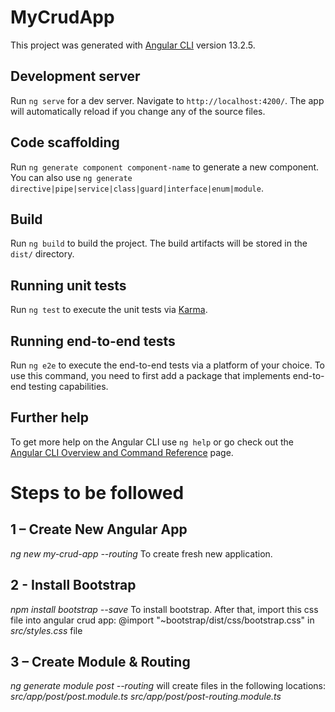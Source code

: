 # MyCrudApp

This project was generated with [Angular CLI](https://github.com/angular/angular-cli) version 13.2.5.

## Development server

Run `ng serve` for a dev server. Navigate to `http://localhost:4200/`. The app will automatically reload if you change any of the source files.

## Code scaffolding

Run `ng generate component component-name` to generate a new component. You can also use `ng generate directive|pipe|service|class|guard|interface|enum|module`.

## Build

Run `ng build` to build the project. The build artifacts will be stored in the `dist/` directory.

## Running unit tests

Run `ng test` to execute the unit tests via [Karma](https://karma-runner.github.io).

## Running end-to-end tests

Run `ng e2e` to execute the end-to-end tests via a platform of your choice. To use this command, you need to first add a package that implements end-to-end testing capabilities.

## Further help

To get more help on the Angular CLI use `ng help` or go check out the [Angular CLI Overview and Command Reference](https://angular.io/cli) page.

# Steps to be followed

## 1 – Create New Angular App
  *ng new my-crud-app --routing* To create fresh new application.
## 2 - Install Bootstrap
  *npm install bootstrap --save*  To install bootstrap. After that, import this css file into angular crud app: @import "~bootstrap/dist/css/bootstrap.css" in *src/styles.css* file
## 3 – Create Module & Routing
  *ng generate module post --routing* will create files in the following locations:
  *src/app/post/post.module.ts*
  *src/app/post/post-routing.module.ts*
